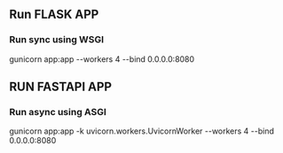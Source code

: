 
## Run FLASK APP

### Run sync using WSGI

gunicorn app:app --workers 4 --bind 0.0.0.0:8080


## RUN FASTAPI APP

### Run async using ASGI

gunicorn app:app -k uvicorn.workers.UvicornWorker --workers 4 --bind 0.0.0.0:8080
